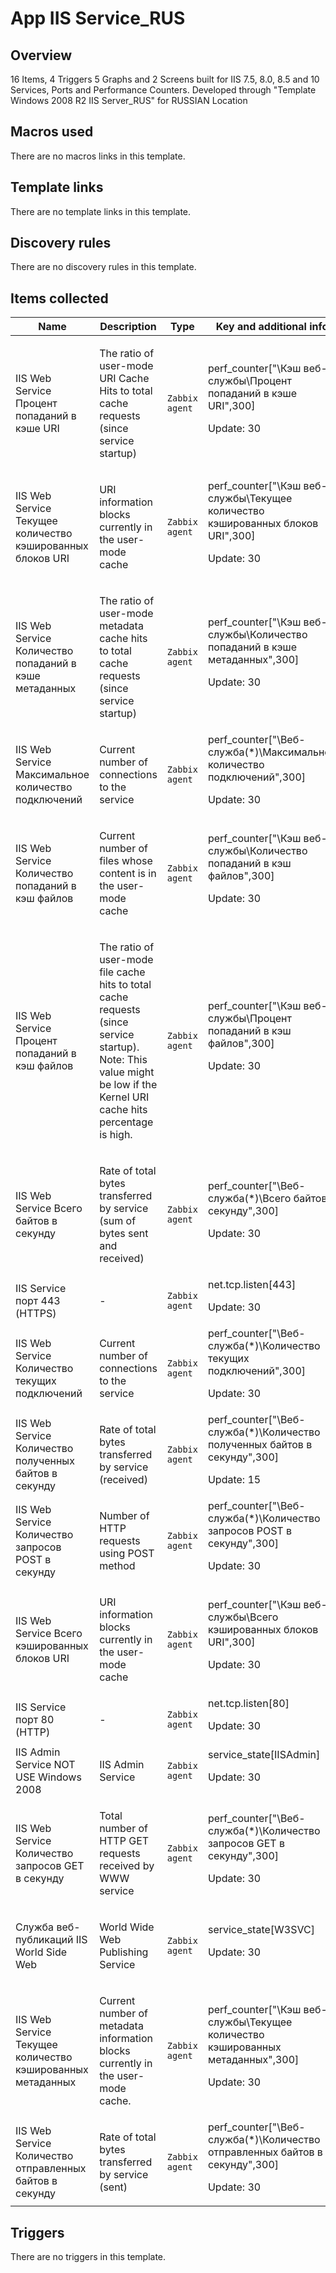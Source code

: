 # App IIS Service_RUS

## Overview

16 Items, 4 Triggers 5 Graphs and 2 Screens built for IIS 7.5, 8.0, 8.5 and 10 Services, Ports and Performance Counters. Developed through "Template Windows 2008 R2 IIS Server\_RUS" for RUSSIAN Location



## Macros used

There are no macros links in this template.

## Template links

There are no template links in this template.

## Discovery rules

There are no discovery rules in this template.

## Items collected

|Name|Description|Type|Key and additional info|
|----|-----------|----|----|
|IIS Web Service Процент попаданий в кэше URI|<p>The ratio of user-mode URI Cache Hits to total cache requests (since service startup)</p>|`Zabbix agent`|perf_counter["\Кэш веб-службы\Процент попаданий в кэше URI",300]<p>Update: 30</p>|
|IIS Web Service Текущее количество кэшированных блоков URI|<p>URI information blocks currently in the user-mode cache</p>|`Zabbix agent`|perf_counter["\Кэш веб-службы\Текущее количество кэшированных блоков URI",300]<p>Update: 30</p>|
|IIS Web Service Количество попаданий в кэше метаданных|<p>The ratio of user-mode metadata cache hits to total cache requests (since service startup)</p>|`Zabbix agent`|perf_counter["\Кэш веб-службы\Количество попаданий в кэше метаданных",300]<p>Update: 30</p>|
|IIS Web Service Максимальное количество подключений|<p>Current number of connections to the service</p>|`Zabbix agent`|perf_counter["\Веб-служба(*)\Максимальное количество подключений",300]<p>Update: 30</p>|
|IIS Web Service Количество попаданий в кэш файлов|<p>Current number of files whose content is in the user-mode cache</p>|`Zabbix agent`|perf_counter["\Кэш веб-службы\Количество попаданий в кэш файлов",300]<p>Update: 30</p>|
|IIS Web Service Процент попаданий в кэш файлов|<p>The ratio of user-mode file cache hits to total cache requests (since service startup). Note: This value might be low if the Kernel URI cache hits percentage is high.</p>|`Zabbix agent`|perf_counter["\Кэш веб-службы\Процент попаданий в кэш файлов",300]<p>Update: 30</p>|
|IIS Web Service Всего байтов в секунду|<p>Rate of total bytes transferred by service (sum of bytes sent and received)</p>|`Zabbix agent`|perf_counter["\Веб-служба(*)\Всего байтов в секунду",300]<p>Update: 30</p>|
|IIS Service порт 443 (HTTPS)|<p>-</p>|`Zabbix agent`|net.tcp.listen[443]<p>Update: 30</p>|
|IIS Web Service Количество текущих подключений|<p>Current number of connections to the service</p>|`Zabbix agent`|perf_counter["\Веб-служба(*)\Количество текущих подключений",300]<p>Update: 30</p>|
|IIS Web Service Количество полученных байтов в секунду|<p>Rate of total bytes transferred by service (received)</p>|`Zabbix agent`|perf_counter["\Веб-служба(*)\Количество полученных байтов в секунду",300]<p>Update: 15</p>|
|IIS Web Service Количество запросов POST в секунду|<p>Number of HTTP requests using POST method</p>|`Zabbix agent`|perf_counter["\Веб-служба(*)\Количество запросов POST в секунду",300]<p>Update: 30</p>|
|IIS Web Service Всего кэшированных блоков URI|<p>URI information blocks currently in the user-mode cache</p>|`Zabbix agent`|perf_counter["\Кэш веб-службы\Всего кэшированных блоков URI",300]<p>Update: 30</p>|
|IIS Service порт 80 (HTTP)|<p>-</p>|`Zabbix agent`|net.tcp.listen[80]<p>Update: 30</p>|
|IIS Admin Service NOT USE Windows 2008|<p>IIS Admin Service</p>|`Zabbix agent`|service_state[IISAdmin]<p>Update: 30</p>|
|IIS Web Service Количество запросов GET в секунду|<p>Total number of HTTP GET requests received by WWW service</p>|`Zabbix agent`|perf_counter["\Веб-служба(*)\Количество запросов GET в секунду",300]<p>Update: 30</p>|
|Служба веб-публикаций IIS World Side Web|<p>World Wide Web Publishing Service</p>|`Zabbix agent`|service_state[W3SVC]<p>Update: 30</p>|
|IIS Web Service Текущее количество кэшированных метаданных|<p>Current number of metadata information blocks currently in the user-mode cache.</p>|`Zabbix agent`|perf_counter["\Кэш веб-службы\Текущее количество кэшированных метаданных",300]<p>Update: 30</p>|
|IIS Web Service Количество отправленных байтов в секунду|<p>Rate of total bytes transferred by service (sent)</p>|`Zabbix agent`|perf_counter["\Веб-служба(*)\Количество отправленных байтов в секунду",300]<p>Update: 30</p>|
## Triggers

There are no triggers in this template.

